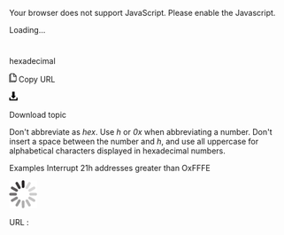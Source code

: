 Your browser does not support JavaScript. Please enable the Javascript.

Loading...

# 

hexadecimal

![Copy URL](hexadecimal_files/Copy.png)
Copy URL

![Download](hexadecimal_files/Download.png)

Download topic

Don't abbreviate as *hex*. Use *h* or *0x* when abbreviating a number. Don't insert a space between the number and *h*, and use all uppercase for alphabetical characters displayed in hexadecimal numbers.

Examples
Interrupt 21h
addresses greater than OxFFFE

![In progress](hexadecimal_files/activity-large.gif)

URL :

